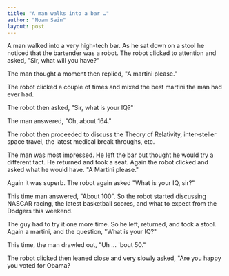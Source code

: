 ```yaml
---
title: "A man walks into a bar …"
author: "Noam Sain"
layout: post
---
```


A man walked into a very high-tech bar. As he sat down on a stool he noticed that the bartender was a robot. The robot clicked to attention and asked, "Sir, what will you have?"

The man thought a moment then replied, "A martini please."

The robot clicked a couple of times and mixed the best martini the man had ever had.

The robot then asked, "Sir, what is your IQ?"

The man answered, "Oh, about 164."

The robot then proceeded to discuss the Theory of Relativity, inter-steller space travel, the latest medical break throughs, etc.

The man was most impressed. He left the bar but thought he would try a different tact. He returned and took a seat. Again the robot clicked and asked what he would have. "A Martini please."

Again it was superb. The robot again asked "What is your IQ, sir?"

This time man answered, "About 100". So the robot started discussing NASCAR racing, the latest basketball scores, and what to expect from the Dodgers this weekend.

The guy had to try it one more time. So he left, returned, and took a stool. Again a martini, and the question, "What is your IQ?"

This time, the man drawled out, "Uh … 'bout 50."

The robot clicked then leaned close and very slowly asked, "Are you happy you voted for Obama?